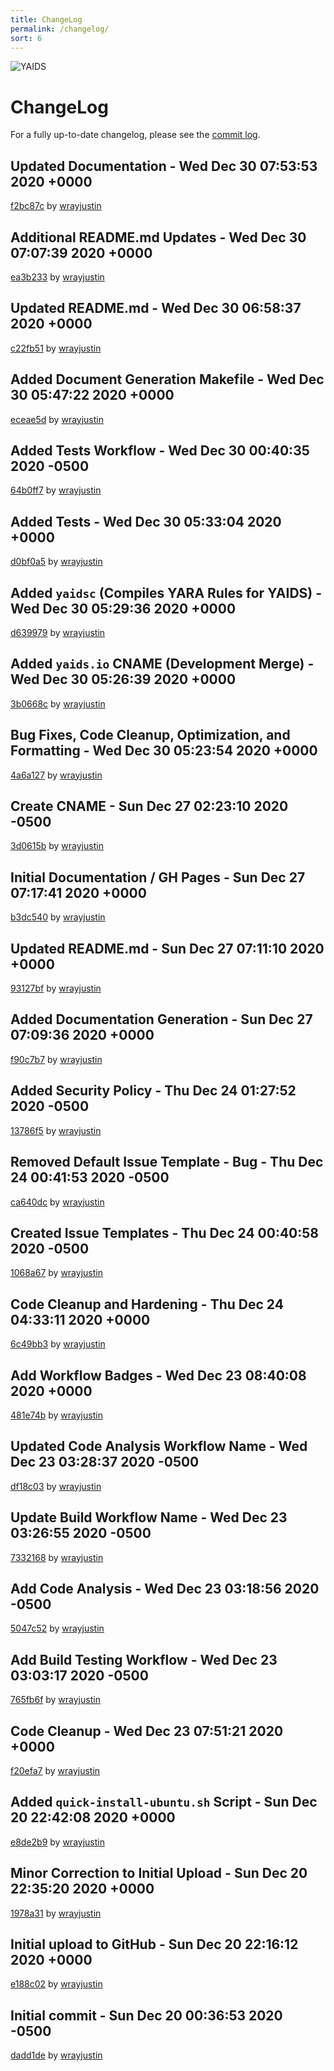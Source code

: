 ```yaml
---
title: ChangeLog
permalink: /changelog/
sort: 6
---
```

![YAIDS](/yaids.png)
# ChangeLog

For a fully up-to-date changelog, please see the [commit log](https://github.com/wrayjustin/yaids/commits/main).

## Updated Documentation - Wed Dec 30 07:53:53 2020 +0000

[f2bc87c](https://github.com/wrayjustin/yaids/commit/f2bc87c5a90088b5f8116b009819e3fec5a9f0a3) by [wrayjustin](https://github.com/wrayjustin)

## Additional README.md Updates - Wed Dec 30 07:07:39 2020 +0000

[ea3b233](https://github.com/wrayjustin/yaids/commit/ea3b2336fb28122b412cb7e12886d43d88384a55) by [wrayjustin](https://github.com/wrayjustin)

## Updated README.md - Wed Dec 30 06:58:37 2020 +0000

[c22fb51](https://github.com/wrayjustin/yaids/commit/c22fb511be84ecefb5598a5fb22add69d7d2f65c) by [wrayjustin](https://github.com/wrayjustin)

## Added Document Generation Makefile - Wed Dec 30 05:47:22 2020 +0000

[eceae5d](https://github.com/wrayjustin/yaids/commit/eceae5d23650ba5bd54bf91e3b4794320b525aea) by [wrayjustin](https://github.com/wrayjustin)

## Added Tests Workflow - Wed Dec 30 00:40:35 2020 -0500

[64b0ff7](https://github.com/wrayjustin/yaids/commit/64b0ff7881a4be46ae9bfeb126cc7324e81945b4) by [wrayjustin](https://github.com/wrayjustin)

## Added Tests - Wed Dec 30 05:33:04 2020 +0000

[d0bf0a5](https://github.com/wrayjustin/yaids/commit/d0bf0a519716648a3408107c6020bc831505161c) by [wrayjustin](https://github.com/wrayjustin)

## Added `yaidsc` (Compiles YARA Rules for YAIDS) - Wed Dec 30 05:29:36 2020 +0000

[d639979](https://github.com/wrayjustin/yaids/commit/d63997996ec53da4f434a04b7a951bb9dd6200ec) by [wrayjustin](https://github.com/wrayjustin)

## Added `yaids.io` CNAME (Development Merge) - Wed Dec 30 05:26:39 2020 +0000

[3b0668c](https://github.com/wrayjustin/yaids/commit/3b0668cf950b22d22a2c9b3093c8f0cab8c0fd24) by [wrayjustin](https://github.com/wrayjustin)

## Bug Fixes, Code Cleanup, Optimization, and Formatting - Wed Dec 30 05:23:54 2020 +0000

[4a6a127](https://github.com/wrayjustin/yaids/commit/4a6a127424b7b953a2eccc4d9f9dcb1719d0a791) by [wrayjustin](https://github.com/wrayjustin)

## Create CNAME - Sun Dec 27 02:23:10 2020 -0500

[3d0615b](https://github.com/wrayjustin/yaids/commit/3d0615bd3585d30360c49671bca4531dac15ccdc) by [wrayjustin](https://github.com/wrayjustin)

## Initial Documentation / GH Pages - Sun Dec 27 07:17:41 2020 +0000

[b3dc540](https://github.com/wrayjustin/yaids/commit/b3dc5406c948937e75e54917999139654b77b676) by [wrayjustin](https://github.com/wrayjustin)

## Updated README.md - Sun Dec 27 07:11:10 2020 +0000

[93127bf](https://github.com/wrayjustin/yaids/commit/93127bf8360d21beed567b5f587d827b1a745e1b) by [wrayjustin](https://github.com/wrayjustin)

## Added Documentation Generation - Sun Dec 27 07:09:36 2020 +0000

[f90c7b7](https://github.com/wrayjustin/yaids/commit/f90c7b737be9c73ae6d4d4373c777e3c26c4baea) by [wrayjustin](https://github.com/wrayjustin)

## Added Security Policy - Thu Dec 24 01:27:52 2020 -0500

[13786f5](https://github.com/wrayjustin/yaids/commit/13786f5e3d2d3f8ab3fb915bfc068cf049e2bc14) by [wrayjustin](https://github.com/wrayjustin)

## Removed Default Issue Template - Bug - Thu Dec 24 00:41:53 2020 -0500

[ca640dc](https://github.com/wrayjustin/yaids/commit/ca640dc2149c6fff88789fabd1a3edd5c60d202b) by [wrayjustin](https://github.com/wrayjustin)

## Created Issue Templates - Thu Dec 24 00:40:58 2020 -0500

[1068a67](https://github.com/wrayjustin/yaids/commit/1068a677e3c3696e9fdc3def344146c3f1080b3e) by [wrayjustin](https://github.com/wrayjustin)

## Code Cleanup and Hardening - Thu Dec 24 04:33:11 2020 +0000

[6c49bb3](https://github.com/wrayjustin/yaids/commit/6c49bb3960dd07828645995bc80a50e1f0f9b53c) by [wrayjustin](https://github.com/wrayjustin)

## Add Workflow Badges - Wed Dec 23 08:40:08 2020 +0000

[481e74b](https://github.com/wrayjustin/yaids/commit/481e74b0b0fb638757cf45024040551a2a83bff5) by [wrayjustin](https://github.com/wrayjustin)

## Updated Code Analysis Workflow Name - Wed Dec 23 03:28:37 2020 -0500

[df18c03](https://github.com/wrayjustin/yaids/commit/df18c032d50f709b5e3a86d86168db2b0dd4ad4f) by [wrayjustin](https://github.com/wrayjustin)

## Update Build Workflow Name - Wed Dec 23 03:26:55 2020 -0500

[7332168](https://github.com/wrayjustin/yaids/commit/7332168a7b2489002400a5365f109294d28062c2) by [wrayjustin](https://github.com/wrayjustin)

## Add Code Analysis - Wed Dec 23 03:18:56 2020 -0500

[5047c52](https://github.com/wrayjustin/yaids/commit/5047c52bdbd4272f832bdce9bbb3d8954ab3915a) by [wrayjustin](https://github.com/wrayjustin)

## Add Build Testing Workflow - Wed Dec 23 03:03:17 2020 -0500

[765fb6f](https://github.com/wrayjustin/yaids/commit/765fb6fd5b3ea0db59ab49d4a3a1529ae3fecf96) by [wrayjustin](https://github.com/wrayjustin)

## Code Cleanup - Wed Dec 23 07:51:21 2020 +0000

[f20efa7](https://github.com/wrayjustin/yaids/commit/f20efa75f33181fa6efdf745e66bfca2ffd55a9f) by [wrayjustin](https://github.com/wrayjustin)

## Added `quick-install-ubuntu.sh` Script - Sun Dec 20 22:42:08 2020 +0000

[e8de2b9](https://github.com/wrayjustin/yaids/commit/e8de2b9355678b2f40b18e10964864e72697111a) by [wrayjustin](https://github.com/wrayjustin)

## Minor Correction to Initial Upload - Sun Dec 20 22:35:20 2020 +0000

[1978a31](https://github.com/wrayjustin/yaids/commit/1978a3137657ab80cf310b0216a385d43b8a1920) by [wrayjustin](https://github.com/wrayjustin)

## Initial upload to GitHub - Sun Dec 20 22:16:12 2020 +0000

[e188c02](https://github.com/wrayjustin/yaids/commit/e188c02f59b5249f00abba61e9ebc11990fb7012) by [wrayjustin](https://github.com/wrayjustin)

## Initial commit - Sun Dec 20 00:36:53 2020 -0500

[dadd1de](https://github.com/wrayjustin/yaids/commit/dadd1de6ba69ef6ac9d4b5435d99e168953bd199) by [wrayjustin](https://github.com/wrayjustin)
